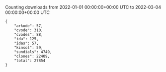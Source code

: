 
Counting downloads from 2022-01-01 00:00:00+00:00 UTC to 2022-03-04 00:00:00+00:00 UTC

```
{
    "arkode": 57,
    "cvode": 310,
    "cvodes": 88,
    "ida": 125,
    "idas": 57,
    "kinsol": 59,
    "sundials": 4749,
    "clones": 22409,
    "total": 27854
}
```
